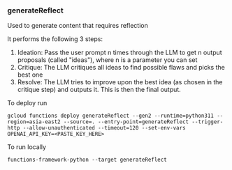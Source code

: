 ### generateReflect

Used to generate content that requires reflection

It performs the following 3 steps:

1. Ideation: Pass the user prompt n times through the LLM to get n output proposals (called "ideas"), where n is a parameter you can set
2. Critique: The LLM critiques all ideas to find possible flaws and picks the best one
3. Resolve: The LLM tries to improve upon the best idea (as chosen in the critique step) and outputs it. This is then the final output.

To deploy run

```commandline
gcloud functions deploy generateReflect --gen2 --runtime=python311 --region=asia-east2 --source=. --entry-point=generateReflect --trigger-http --allow-unauthenticated --timeout=120 --set-env-vars OPENAI_API_KEY=<PASTE_KEY_HERE>
```


To run locally
```commandline
functions-framework-python --target generateReflect
```

